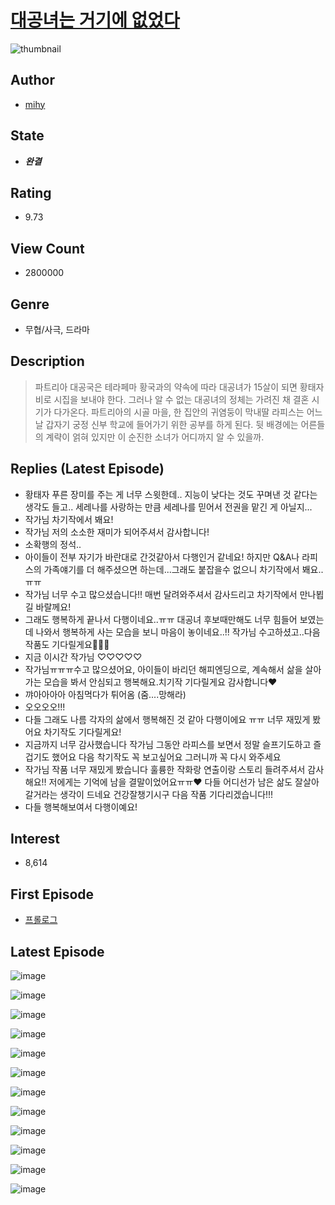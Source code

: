# [대공녀는 거기에 없었다](https://comic.naver.com/bestChallenge/list?titleId=740931)
![thumbnail](https://image-comic.pstatic.net/user_contents_data/challenge_comic/2023/03/02/331212/upload_3487533481283957816_480x623.jpeg)

## Author
- [mihy](https://comic.naver.com/artistTitle?id=331212)

## State
- ***완결***

## Rating
- 9.73

## View Count
- 2800000

## Genre
- 무협/사극, 드라마

## Description
> 파트리아 대공국은 테라페마 황국과의 약속에 따라 대공녀가 15살이 되면 황태자비로 시집을 보내야 한다. 그러나 알 수 없는 대공녀의 정체는 가려진 채 결혼 시기가 다가온다. 파트리아의 시골 마을, 한 집안의 귀염둥이 막내딸 라피스는 어느 날 갑자기 궁정 신부 학교에 들어가기 위한 공부를 하게 된다. 뒷 배경에는 어른들의 계략이 얽혀 있지만 이 순진한 소녀가 어디까지 알 수 있을까.

## Replies (Latest Episode)
- 황태자 푸른 장미를 주는 게 너무 스윗한데.. 지능이 낮다는 것도 꾸며낸 것 같다는 생각도 들고.. 세레나를 사랑하는 만큼 세레나를 믿어서 전권을 맡긴 게 아닐지...
- 작가님 차기작에서 봬요!
- 작가님 저의 소소한 재미가 되어주셔서 감사합니다!
- 소확행의 정석..
- 아이들이 전부 자기가 바란대로 간것같아서 다행인거 같네요! 하지만 Q&A나 라피스의 가족얘기를 더 해주셨으면 하는데...그래도 붙잡을수 없으니 차기작에서 봬요..ㅠㅠ
- 작가님 너무 수고 많으셨습니다!! 매번 달려와주셔서 감사드리고 차기작에서 만나뵙길 바랄께요!
- 그래도 행복하게 끝나서 다행이네요..ㅠㅠ 대공녀 후보때만해도 너무 힘들어 보였는데 나와서 행복하게 사는 모습을 보니 마음이 놓이네요..!! 작가님 수고하셨고..다음작품도 기다릴게요🥰🥰🥰
- 지금 이시간 작가님 ♡♡♡♡♡
- 작가님ㅠㅠㅠ수고 많으셨어요, 아이들이 바리던 해피엔딩으로, 계속해서 삶을 살아가는 모습을 봐서 안심되고 행복해요.치기작 기다릴게요 감사합니다❤
- 꺄아아아아 아침먹다가 튀어옴 (줌....망해라)
- 오오오오!!!
- 다들 그래도 나름 각자의 삶에서 행복해진 것 같아 다행이에요 ㅠㅠ 너무 재밌게 봤어요 차기작도 기다릴게요!
- 지금까지 너무 감사했습니다 작가님 그동안 라피스를 보면서 정말 슬프기도하고 즐겁기도 했어요 다음 착기작도 꼭 보고싶어요 그러니까 꼭 다시 와주세요
- 작가님 작품 너무 재밌게 봤습니다 훌륭한 작화랑 연출이랑 스토리 들려주셔서 감사해요!! 저에게는 기억에 남을 결말이었어요ㅠㅠ♥ 다들 어디선가 남은 삶도 잘살아갈거라는 생각이 드네요 건강잘챙기시구 다음 작품 기다리겠습니다!!!
- 다들 행복해보여서 다행이예요!

## Interest
- 8,614

## First Episode
- [프롤로그](https://comic.naver.com/bestChallenge/detail?titleId=740931&no=1)

## Latest Episode
![image](https://image-comic.pstatic.net/user_contents_data/challenge_comic/2021/10/19/331212/upload_3905799975932932452.jpeg)

![image](https://image-comic.pstatic.net/user_contents_data/challenge_comic/2021/10/19/331212/upload_3559308677732381496.jpeg)

![image](https://image-comic.pstatic.net/user_contents_data/challenge_comic/2021/10/19/331212/upload_7075264108466288227.jpeg)

![image](https://image-comic.pstatic.net/user_contents_data/challenge_comic/2021/10/19/331212/upload_3545566980603131961.jpeg)

![image](https://image-comic.pstatic.net/user_contents_data/challenge_comic/2021/10/19/331212/upload_7004567903080048227.jpeg)

![image](https://image-comic.pstatic.net/user_contents_data/challenge_comic/2021/10/19/331212/upload_3919029299875045733.jpeg)

![image](https://image-comic.pstatic.net/user_contents_data/challenge_comic/2021/10/19/331212/upload_7221019736953861682.jpeg)

![image](https://image-comic.pstatic.net/user_contents_data/challenge_comic/2021/10/19/331212/upload_7003155026313164594.jpeg)

![image](https://image-comic.pstatic.net/user_contents_data/challenge_comic/2021/10/19/331212/upload_3763150436071322165.jpeg)

![image](https://image-comic.pstatic.net/user_contents_data/challenge_comic/2021/10/19/331212/upload_3618414935261328227.jpeg)

![image](https://image-comic.pstatic.net/user_contents_data/challenge_comic/2021/10/19/331212/upload_4135206303938719796.jpeg)

![image](https://image-comic.pstatic.net/user_contents_data/challenge_comic/2021/10/19/331212/upload_3474072156062758243.jpeg)
